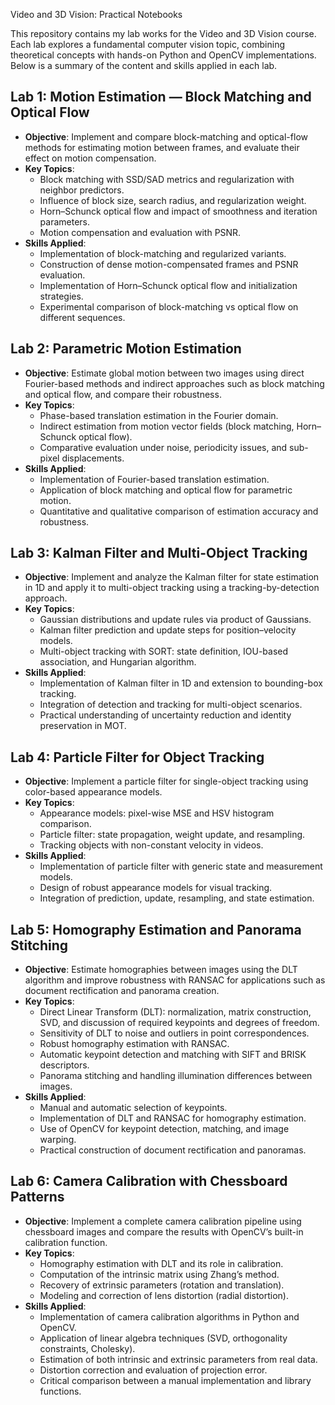 Video and 3D Vision: Practical Notebooks

This repository contains my lab works for the Video and 3D Vision course. Each lab explores a fundamental computer vision topic, combining theoretical concepts with hands-on Python and OpenCV implementations. Below is a summary of the content and skills applied in each lab.

## Lab 1: Motion Estimation — Block Matching and Optical Flow
- **Objective**: Implement and compare block-matching and optical-flow methods for estimating motion between frames, and evaluate their effect on motion compensation.
- **Key Topics**:
  - Block matching with SSD/SAD metrics and regularization with neighbor predictors.
  - Influence of block size, search radius, and regularization weight.
  - Horn–Schunck optical flow and impact of smoothness and iteration parameters.
  - Motion compensation and evaluation with PSNR.
- **Skills Applied**:
  - Implementation of block-matching and regularized variants.
  - Construction of dense motion-compensated frames and PSNR evaluation.
  - Implementation of Horn–Schunck optical flow and initialization strategies.
  - Experimental comparison of block-matching vs optical flow on different sequences.


## Lab 2: Parametric Motion Estimation
- **Objective**: Estimate global motion between two images using direct Fourier-based methods and indirect approaches such as block matching and optical flow, and compare their robustness.
- **Key Topics**:
  - Phase-based translation estimation in the Fourier domain.
  - Indirect estimation from motion vector fields (block matching, Horn–Schunck optical flow).
  - Comparative evaluation under noise, periodicity issues, and sub-pixel displacements.
- **Skills Applied**:
  - Implementation of Fourier-based translation estimation.
  - Application of block matching and optical flow for parametric motion.
  - Quantitative and qualitative comparison of estimation accuracy and robustness.
 
## Lab 3: Kalman Filter and Multi-Object Tracking
- **Objective**: Implement and analyze the Kalman filter for state estimation in 1D and apply it to multi-object tracking using a tracking-by-detection approach.
- **Key Topics**:
  - Gaussian distributions and update rules via product of Gaussians.
  - Kalman filter prediction and update steps for position–velocity models.
  - Multi-object tracking with SORT: state definition, IOU-based association, and Hungarian algorithm.
- **Skills Applied**:
  - Implementation of Kalman filter in 1D and extension to bounding-box tracking.
  - Integration of detection and tracking for multi-object scenarios.
  - Practical understanding of uncertainty reduction and identity preservation in MOT.

## Lab 4: Particle Filter for Object Tracking
- **Objective**: Implement a particle filter for single-object tracking using color-based appearance models.
- **Key Topics**:
  - Appearance models: pixel-wise MSE and HSV histogram comparison.
  - Particle filter: state propagation, weight update, and resampling.
  - Tracking objects with non-constant velocity in videos.
- **Skills Applied**:
  - Implementation of particle filter with generic state and measurement models.
  - Design of robust appearance models for visual tracking.
  - Integration of prediction, update, resampling, and state estimation.

## Lab 5: Homography Estimation and Panorama Stitching
- **Objective**: Estimate homographies between images using the DLT algorithm and improve robustness with RANSAC for applications such as document rectification and panorama creation.
- **Key Topics**:
  - Direct Linear Transform (DLT): normalization, matrix construction, SVD, and discussion of required keypoints and degrees of freedom.
  - Sensitivity of DLT to noise and outliers in point correspondences.
  - Robust homography estimation with RANSAC.
  - Automatic keypoint detection and matching with SIFT and BRISK descriptors.
  - Panorama stitching and handling illumination differences between images.
- **Skills Applied**:
  - Manual and automatic selection of keypoints.
  - Implementation of DLT and RANSAC for homography estimation.
  - Use of OpenCV for keypoint detection, matching, and image warping.
  - Practical construction of document rectification and panoramas.

## Lab 6: Camera Calibration with Chessboard Patterns
- **Objective**: Implement a complete camera calibration pipeline using chessboard images and compare the results with OpenCV’s built-in calibration function.
- **Key Topics**:
  - Homography estimation with DLT and its role in calibration.
  - Computation of the intrinsic matrix using Zhang’s method.
  - Recovery of extrinsic parameters (rotation and translation).
  - Modeling and correction of lens distortion (radial distortion).
- **Skills Applied**:
  - Implementation of camera calibration algorithms in Python and OpenCV.
  - Application of linear algebra techniques (SVD, orthogonality constraints, Cholesky).
  - Estimation of both intrinsic and extrinsic parameters from real data.
  - Distortion correction and evaluation of projection error.
  - Critical comparison between a manual implementation and library functions.

